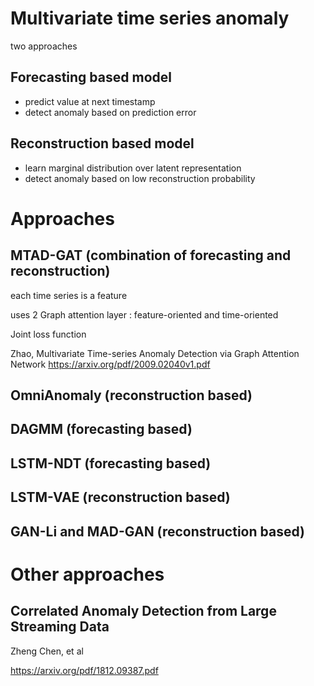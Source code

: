 
# Multivariate time series anomaly

two approaches

## Forecasting based model

* predict value at next timestamp
* detect anomaly based on prediction error

## Reconstruction based model

* learn marginal distribution over latent representation 
* detect anomaly based on low reconstruction probability

# Approaches

## MTAD-GAT (combination of forecasting and reconstruction)

each time series is a feature

uses 2 Graph attention layer : feature-oriented and time-oriented

Joint loss function 

Zhao, Multivariate Time-series Anomaly Detection via Graph Attention Network
https://arxiv.org/pdf/2009.02040v1.pdf

## OmniAnomaly (reconstruction based)

## DAGMM (forecasting based)

## LSTM-NDT (forecasting based)

## LSTM-VAE  (reconstruction based)

## GAN-Li and MAD-GAN (reconstruction based)

# Other approaches

## Correlated Anomaly Detection from Large Streaming Data 

Zheng Chen, et al 

https://arxiv.org/pdf/1812.09387.pdf

